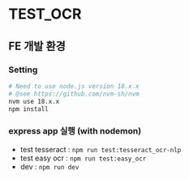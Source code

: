 # TEST_OCR

## FE 개발 환경

### Setting

```sh
# Need to use node.js version 18.x.x
# @see https://github.com/nvm-sh/nvm
nvm use 18.x.x
npm install
```

### express app 실행 (with nodemon)

- test tesseract : `npm run test:tesseract_ocr-nlp`
- test easy ocr : `npm run test:easy_ocr`
- dev : `npm run dev`
